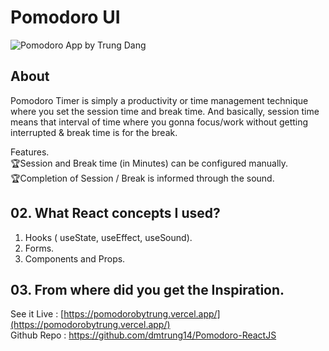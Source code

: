 # Pomodoro UI

![Pomodoro App by Trung Dang](https://github.com/dmtrung14/Pomodoro-ReactJS/assets/60612625/ae5dced3-be5a-4dcf-b1c7-c1ffbd23fdfa)


## About
Pomodoro Timer is simply a productivity or time management technique where you set the session time and break time. And basically, session time means that interval of time where you gonna focus/work without getting interrupted & break time is for the break.

Features.<br>
🏆Session and Break time (in Minutes) can be configured manually.<br>
🏆Completion of Session / Break is informed through the sound.

## 02. What React concepts I used?
1. Hooks ( useState, useEffect, useSound).
2. Forms.
3. Components and Props.

## 03. From where did you get the Inspiration.<br>
See it Live : [https://pomodorobytrung.vercel.app/](https://pomodorobytrung.vercel.app/)
<br>
Github Repo : https://github.com/dmtrung14/Pomodoro-ReactJS
